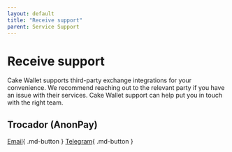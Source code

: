 ```yaml
---
layout: default
title: "Receive support"
parent: Service Support
---
```


# Receive support

Cake Wallet supports third-party exchange integrations for your convenience. We recommend reaching out to the relevant party if you have an issue with their services. Cake Wallet support can help put you in touch with the right team.

## Trocador (AnonPay)

[Email](mailto:mail@trocador.app){ .md-button }
[Telegram](https://t.me/TrocadorApp){ .md-button }
